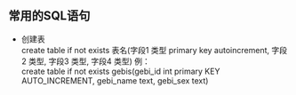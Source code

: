 常用的SQL语句
---
* 创建表  
	create table if not exists 表名(字段1 类型 primary key autoincrement, 字段2 类型, 字段3 类型, 字段4 类型)
例：  
	create table if not exists gebis(gebi_id int primary KEY AUTO_INCREMENT, gebi_name text, gebi_sex text)
